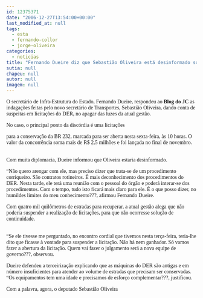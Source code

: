 ```yaml
---
id: 12375371
date: "2006-12-27T13:54:00+00:00"
last_modified_at: null
tags:
  - esta
  - fernando-collor
  - jorge-oliveira
categories:
  - noticias
title: "Fernando Dueire diz que Sebastião Oliveira está desinformado sobre as licitações do DER"
sutia: null
chapeu: null
autor: null
imagem: null
---
```

<p><P><FONT face=Verdana>O secretário de Infra-Estrutura do Estado, Fernando Dueire, respondeu ao <STRONG>Blog do JC</STRONG> as indagações feitas pelo novo secretário de Transportes, Sebastião Oliveira, dando conta de suspeitas em licitações do DER, no apagar das luzes da atual gestão. </FONT></P></p>
<p><P><FONT face=Verdana>No caso, o principal ponto da discórdia é uma licitações</p>
<p> para a conservação da BR 232, marcada para ser aberta nesta sexta-feira, às 10 horas. O valor da concorrência soma mais de R$ 2,5 milhões e foi lançada no final de novembro.</FONT></P><FONT face=Verdana></p>
<p><P><BR>Com muita diplomacia, Dueire informou que Oliveira estaria desinformado. </P></p>
<p><P></FONT><FONT face=Verdana>“Não quero arengar com ele, mas preciso dizer que trata-se de um procedimento corriqueiro. São contratos rotineiros. É mais deconhecimento dos procedimentos do DER. Nesta tarde, ele terá uma reunião com o pessoal do órgão e poderá interar-se dos procedimentos. Com o tempo, tudo isto ficará mais claro para ele. É o que posso dizer, no humildes limites do meu conhecimento???, afirmou Fernando Dueire.<BR></P></FONT></p>
<p><P><FONT face=Verdana>Com quatro mil quilômetros de estradas para recuperar, a atual gestão alega que não poderia suspender a realização de licitações, para que não ocorresse solução de continuidade.</FONT></P></p>
<p><P><FONT face=Verdana><BR>“Se ele tivesse me perguntado, no encontro cordial que tivemos nesta terça-feira, teria-lhe dito que ficasse à vontade para suspender a licitação. Não há nem ganhador. Só vamos fazer a abertura da licitação. Quem vai fazer o julgamento será a nova equipe de governo???, observou.<BR></P></FONT></p>
<p><P><FONT face=Verdana>Dueire defendeu a terceirização explicando que as máquinas do DER são antigas e em número insuficientes para atender ao volume de estradas que precisam ser conservadas. “Os equipamentos tem uma idade e precisamos de esforço complementar???, justificou.</FONT></P></p>
<p><P><FONT face=Verdana>Com a palavra, agora, o deputado Sebastião Oliveira</FONT></P> </p>

